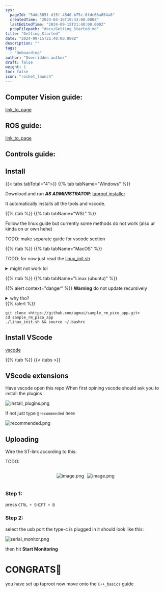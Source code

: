```yaml
---
sys:
  pageId: "54dc585f-d15f-45d0-b75c-8fdc66a854a8"
  createdTime: "2024-04-16T19:43:00.000Z"
  lastEditedTime: "2024-09-15T21:40:00.000Z"
  propFilepath: "docs/Getting_Started.md"
title: "Getting_Started"
date: "2024-09-15T21:40:00.000Z"
description: ""
tags:
  - "Onboarding"
author: "Overridden author"
draft: false
weight: 1
toc: false
icon: "rocket_launch"
---
```


## Computer Vision guide:

[link_to_page](86d45bc0-388b-4d26-8848-44f255f73d0e)

## ROS guide:

[link_to_page](3c76c1de-ec8f-46d6-8b0a-294005edc2d5)

## Controls guide:

## Install

{{< tabs tabTotal="4">}}
{{% tab tabName="Windows" %}}

Download and run _**AS ADMINISTRATOR**_: [taproot installer](https://github.com/Thornbots/TeachingFreshies/releases/tag/1.0)

It automatically installs all the tools and vscode.

{{% /tab %}}
{{% tab tabName="WSL" %}}

Follow the linux guide but currently some methods do not work (also ur kinda on ur own hehe)

TODO: make separate guide for vscode section

{{% /tab %}}
{{% tab tabName="MacOS" %}}

TODO: for now just read the [linux_init.sh](https://github.com/agmui/sample_rm_pico_app/blob/main/linux_init.sh)

<details>
<summary>might not work lol</summary>

`brew install libusb pkg-config`

Next install: [vscode](https://code.visualstudio.com/Download)

</details>

{{% /tab %}}
{{% tab tabName="Linux (ubuntu)" %}}

{{% alert context="danger" %}}
**Warning** do not update recursively
<details>
<summary>why tho?</summary>
There are some submodules that may go on for a while (like tinyusb) and I highly
recommend you don't need to get them.
If you want to see what submodules I update just look in `linux_init.sh`
</details>
{{% /alert %}}

```shell
git clone <https://github.com/agmui/sample_rm_pico_app.git>
cd sample_rm_pico_app
./linux_init.sh && source ~/.bashrc
```

## Install VScode

[vscode](https://code.visualstudio.com/Download)

{{% /tab %}}
{{< /tabs >}}

## VScode extensions

Have vscode open this repo
When first opining vscode should ask you to install the plugins

![install_plugins.png](https://prod-files-secure.s3.us-west-2.amazonaws.com/d518164a-d88e-44d1-a4ee-3adb3bd8bce0/89bd30f0-1825-4e77-867b-0a41ce370880/install_plugins.png?X-Amz-Algorithm=AWS4-HMAC-SHA256&X-Amz-Content-Sha256=UNSIGNED-PAYLOAD&X-Amz-Credential=ASIAZI2LB466RPETBJAX%2F20250416%2Fus-west-2%2Fs3%2Faws4_request&X-Amz-Date=20250416T004021Z&X-Amz-Expires=3600&X-Amz-Security-Token=IQoJb3JpZ2luX2VjELH%2F%2F%2F%2F%2F%2F%2F%2F%2F%2FwEaCXVzLXdlc3QtMiJHMEUCIHKBiQ2Gj1P%2B8FiKxjZvO35J8lhHMxgdShzSFe5073mGAiEAyA2TcpHS6hJrLapnMo86xlY8MkR09w1RCGRdFwcbY8Qq%2FwMIORAAGgw2Mzc0MjMxODM4MDUiDL0EEEqa2tMpFvFGgCrcA%2BA9xYn14V8fuyeV8VX1gWGY1JbN1f4mqcizeZLLva6AgiL%2Buto2u7bYlMI%2FEOKxh2L1LItV3D8RvI82yuWkbX0uizSxx2ZEBJ%2Bh6%2F0Dfdn9s9T0poMQAvNdd%2BaHeXCfxtE8IzWvKNABQJDUASbC73mx9QiMOJCGJvMRaMgB9HjWczBpbPODJOyjZCw8gQwd6TZcRhfdg7cHAX14trIo3eFiEFupm2dzHeip8R8dR1XAVW8X50bmoihkuZSBhr2gGHkLHx3vqmH1l1F%2BCG8aSicGna2%2BYgXZHo%2BZj8BUQKBpdmPCISfeHAQzoyDbo2FtKsL4yBuHU%2B30W7Uim2WNT3Kv%2F5QLADEj2ZO94xw2SiNk3JOaodaGNphz8Eh0GdiLptDJm1OX8%2FKVTPnyXd4pVIyetddViKT6JJxqM8ZKHV7pLhykeRozNm%2BGxA05%2BwLgcUBoXSqOyGuXe5aTl8e2bTLaew%2B2snAPYWG1ZdTwVYux%2BU0fiq%2F2N4SOGW1PDn1Qugo6BGd%2F9cuZMlsushfudeHPeT6L7LuBAn8LVEGAf68u03p49Z%2F%2B8L4vVHpbyuQ8SAdOqXwx8TBf8Z8v68bCAWmQ5%2FQMqq846qiQwjteVsy1rTzLUPqBWOVziGrgMN7v%2B78GOqUBF9bqheZPhJ%2FfXtFtateG6p%2FhIlYS%2FlGsWFbSv0pQ0L8j4%2BIH7GY301%2FE5q10FafRB09BS4Nj%2Fx26Gk1D0LRl%2FQQy8hHbp0bN2DwZ7eJ7SwQUNxqWcMPZVu7ZhIvVZqlYs58Bh6Fsxnd2HoCAreJxtMeYGCgs4qsOPtvajOILnegvQcOTY4S1bF0hiNhaWONiijmSUWiFMI1%2FHkaTOupX94%2Bebroy&X-Amz-Signature=605c0bfb5c5f247b6ddedefc3a6ba0ccbada71a1bca3d9d2471188ef98e7e5ef&X-Amz-SignedHeaders=host&x-id=GetObject)

If not just type `@recommended` here  

![recommended.png](https://prod-files-secure.s3.us-west-2.amazonaws.com/d518164a-d88e-44d1-a4ee-3adb3bd8bce0/61e661e9-5d85-4dfc-be0d-8d2097a5e793/recommended.png?X-Amz-Algorithm=AWS4-HMAC-SHA256&X-Amz-Content-Sha256=UNSIGNED-PAYLOAD&X-Amz-Credential=ASIAZI2LB466RPETBJAX%2F20250416%2Fus-west-2%2Fs3%2Faws4_request&X-Amz-Date=20250416T004021Z&X-Amz-Expires=3600&X-Amz-Security-Token=IQoJb3JpZ2luX2VjELH%2F%2F%2F%2F%2F%2F%2F%2F%2F%2FwEaCXVzLXdlc3QtMiJHMEUCIHKBiQ2Gj1P%2B8FiKxjZvO35J8lhHMxgdShzSFe5073mGAiEAyA2TcpHS6hJrLapnMo86xlY8MkR09w1RCGRdFwcbY8Qq%2FwMIORAAGgw2Mzc0MjMxODM4MDUiDL0EEEqa2tMpFvFGgCrcA%2BA9xYn14V8fuyeV8VX1gWGY1JbN1f4mqcizeZLLva6AgiL%2Buto2u7bYlMI%2FEOKxh2L1LItV3D8RvI82yuWkbX0uizSxx2ZEBJ%2Bh6%2F0Dfdn9s9T0poMQAvNdd%2BaHeXCfxtE8IzWvKNABQJDUASbC73mx9QiMOJCGJvMRaMgB9HjWczBpbPODJOyjZCw8gQwd6TZcRhfdg7cHAX14trIo3eFiEFupm2dzHeip8R8dR1XAVW8X50bmoihkuZSBhr2gGHkLHx3vqmH1l1F%2BCG8aSicGna2%2BYgXZHo%2BZj8BUQKBpdmPCISfeHAQzoyDbo2FtKsL4yBuHU%2B30W7Uim2WNT3Kv%2F5QLADEj2ZO94xw2SiNk3JOaodaGNphz8Eh0GdiLptDJm1OX8%2FKVTPnyXd4pVIyetddViKT6JJxqM8ZKHV7pLhykeRozNm%2BGxA05%2BwLgcUBoXSqOyGuXe5aTl8e2bTLaew%2B2snAPYWG1ZdTwVYux%2BU0fiq%2F2N4SOGW1PDn1Qugo6BGd%2F9cuZMlsushfudeHPeT6L7LuBAn8LVEGAf68u03p49Z%2F%2B8L4vVHpbyuQ8SAdOqXwx8TBf8Z8v68bCAWmQ5%2FQMqq846qiQwjteVsy1rTzLUPqBWOVziGrgMN7v%2B78GOqUBF9bqheZPhJ%2FfXtFtateG6p%2FhIlYS%2FlGsWFbSv0pQ0L8j4%2BIH7GY301%2FE5q10FafRB09BS4Nj%2Fx26Gk1D0LRl%2FQQy8hHbp0bN2DwZ7eJ7SwQUNxqWcMPZVu7ZhIvVZqlYs58Bh6Fsxnd2HoCAreJxtMeYGCgs4qsOPtvajOILnegvQcOTY4S1bF0hiNhaWONiijmSUWiFMI1%2FHkaTOupX94%2Bebroy&X-Amz-Signature=ee658c3a2551780993eed5cbc0615b1b558bd4a405c36a644139b6b210b51043&X-Amz-SignedHeaders=host&x-id=GetObject)

## Uploading

Wire the ST-link according to this:

TODO:

<div style="display: flex;flex-direction: row; column-gap:10px; max-width: 630px;justify-content: center;">
<div>

![image.png](https://prod-files-secure.s3.us-west-2.amazonaws.com/d518164a-d88e-44d1-a4ee-3adb3bd8bce0/210ecb78-1116-4d7b-b9b7-2292f66fa2c2/image.png?X-Amz-Algorithm=AWS4-HMAC-SHA256&X-Amz-Content-Sha256=UNSIGNED-PAYLOAD&X-Amz-Credential=ASIAZI2LB466SAADOSUU%2F20250416%2Fus-west-2%2Fs3%2Faws4_request&X-Amz-Date=20250416T004022Z&X-Amz-Expires=3600&X-Amz-Security-Token=IQoJb3JpZ2luX2VjELH%2F%2F%2F%2F%2F%2F%2F%2F%2F%2FwEaCXVzLXdlc3QtMiJIMEYCIQC%2FInvVTkqDXc6pYS%2FvMaDbU%2BfTW2IBRcI0CjOKEtjdggIhAPOcp%2F09vw1BkY0mQ0hMKXbx2QZpXSIjbZhGMdWSvGqtKv8DCDkQABoMNjM3NDIzMTgzODA1Igze1fWwVCA2juldh2Iq3AM4zcHA4s5g3wCI3EFkLSrMm%2BzLki8VBATv5HfXdAj9EzaYhv0VWYxJbKTvthcrqVoxtg6MaFDYQpaQfqsIRe5lKR4UDbciTHKFjB%2BB3tS9Ug7qF5yqOnERsLDpnfNdotdRk1BL%2FHIFvSoQ9zHZVOqjnR%2BZ6fKhSkpvnVwnNTyJ46EIw8FV7plfPUxHriWw%2FyWdDyW%2BYqkIRelHd528xlBvb6SoVfeg4GWIn1poNffBYVdnAuPJ3Zw68pjhUP5JB1l4q5GjHHuw01wnMlZBNXnD6PnMiZ20vCKAPSX%2BddEOmLjcrFhfQ79uR2qQk0OYcIHD9l9zkK6ApTE7DIEgTROVHfdGWFkZva%2BPIdOwCPVl34Qi7QyADTmzzavvJyB1K4HZ3Jm1V4%2FVO5n4oxmpNsapj5ajMYaFd3ZcFD88DFdc87%2FYAqjWTVjnekfWjPnQOYkiLw0vAMFTiUEGPdrX8PiNayqA3KJAa%2BqRQnV7zPd4VXKcm3aSt%2BHiNexdeM%2BOtMUtfaT5OB8tP%2B3OvUifWc0RAktDoxU2CtgoxQKRlrnnmYftZMt1JoDKUy7dLCoqSEWBSW3EbQYsTwJRxFNQ0%2F4NpNpB347LLmKNVPsOIfJOJEq%2Ff74L2pd1vDG5njDh7vu%2FBjqkAb8YHKUBrSY7%2Fxlu3abj7YWyl6tdyWsQrogKZuGCWGyEUqcHQXQ26HgT5CLg4DnTUmZ%2FVIRG1VtxTzNICVK130UqMPPm9W6FfNiibg%2Bx1MWOEtcKa9E5q1r52QUWyEGZousuQDzD06ZosFKDySNDFyPycEfSokTQI5xwdIp2aO9zx4nwbj2TETvVMr2yhS%2BDUiK7xpcH5do6zDiixCkGMp%2BlLaQW&X-Amz-Signature=3f5f107a9e54a5d8bfa99067d42ebb880ffdbc0bcceac5cb0e2aa66309799774&X-Amz-SignedHeaders=host&x-id=GetObject)

</div>
<div>

![image.png](https://prod-files-secure.s3.us-west-2.amazonaws.com/d518164a-d88e-44d1-a4ee-3adb3bd8bce0/33a0fd0f-8ca6-4a86-8e09-26e95ded1fff/image.png?X-Amz-Algorithm=AWS4-HMAC-SHA256&X-Amz-Content-Sha256=UNSIGNED-PAYLOAD&X-Amz-Credential=ASIAZI2LB466ZTZUK5BL%2F20250416%2Fus-west-2%2Fs3%2Faws4_request&X-Amz-Date=20250416T004023Z&X-Amz-Expires=3600&X-Amz-Security-Token=IQoJb3JpZ2luX2VjELH%2F%2F%2F%2F%2F%2F%2F%2F%2F%2FwEaCXVzLXdlc3QtMiJGMEQCIFDvz14Lb8e2qcejgeIHCDXwCZeXpA6V3P1BMG5fpZiYAiAG%2BvzW8v%2BUZUWwZ%2BL2AIX4mbcK%2BaD9d0uegAG8r%2B4vZSr%2FAwg5EAAaDDYzNzQyMzE4MzgwNSIMeLsB2oukg1ehksYlKtwD1HOwoeXAjMPj6bwy1AhK36nPQErMZPI2B0my8homXWYj%2FSxWw7%2BC6qtqgiljS1kBP7HLt0Jc5P1%2F%2BVq%2FcKBwT4g%2BE2jruDfPiweVG3xLVvj7eMPIjz4a7q0p7Dhl3fGpD3QRys9J5hIsZuIiMbhWdXUlMVglWAoiPs74H1zxgOemFBqmc19fyRgTGRxBEj1Qmhbc6Iv4vDUnQ0b5hC7eH75EcZZJ83HPwAwHZAbFwqlw7NEvKLDH0oA6G5hXV1txpgoQhs6K5E9EsJAjNWA7iXQt5exnRZxiBngfMuDuuWi18ieFeLN%2BRnnoT8MQLsRVoCCP0X03qTybgy40FV6s7yxS%2FSKAUtRpaepeawhhEoZ3QR54IwgLHzcCsBP%2FjTlo6YXSKQ0pH43mPW9H9kIuv%2ByeqBPQmnQvRPU0sKVAWvq8HJr8JS5BvKpNna8nZH0Kvw103aNpyxsOrQzIeaAlwyMe2L4Ib8O62JoVS%2FHGGuLRjhjbPVqGyDDxdvJjNavWagHnOOPfWD451JpVqmzRHfRzXn%2FGuedjYyPpNNzMw9doAMJzIs2b%2BzsLVXsZzgaD1iRmdecCEsox1cZg44PHwPQFlKi0r8xWLb8p1WSdL3KFN5KAA%2F20KaT1oI8w6O77vwY6pgEDhYR8Adqs4xU2V%2F9wgiqfWP4EktZFOO8%2BGpGa%2Bg8SyddykzzT1nKQVxZIonJiSGvddPOy4JHzOhoS4CWDjdoap7rlxOWiVPanj3c29oUmM0t9fSLPpG%2BEIIUs2C96zAg%2Bov7oPuqooCAFrrKd%2FeYFsjnNdhYNcSEpxR40Q2xAL4WBmBu%2BRfHIXIPKCkLjZn%2FWpshvGeG8XT90s2bTA7oUjOohlM7Q&X-Amz-Signature=4bd187bf91d3937c529b306331a34db774c93e13154961a71f4783e2e7731368&X-Amz-SignedHeaders=host&x-id=GetObject)

</div>
</div>

### Step 1:

press `CTRL + SHIFT + B`

### Step 2:

select the usb port the type-c is plugged in it should look like this:

![serial_monitor.png](https://prod-files-secure.s3.us-west-2.amazonaws.com/d518164a-d88e-44d1-a4ee-3adb3bd8bce0/f03f4774-05d4-4393-b6a0-d5efb6d315ab/serial_monitor.png?X-Amz-Algorithm=AWS4-HMAC-SHA256&X-Amz-Content-Sha256=UNSIGNED-PAYLOAD&X-Amz-Credential=ASIAZI2LB466RPETBJAX%2F20250416%2Fus-west-2%2Fs3%2Faws4_request&X-Amz-Date=20250416T004021Z&X-Amz-Expires=3600&X-Amz-Security-Token=IQoJb3JpZ2luX2VjELH%2F%2F%2F%2F%2F%2F%2F%2F%2F%2FwEaCXVzLXdlc3QtMiJHMEUCIHKBiQ2Gj1P%2B8FiKxjZvO35J8lhHMxgdShzSFe5073mGAiEAyA2TcpHS6hJrLapnMo86xlY8MkR09w1RCGRdFwcbY8Qq%2FwMIORAAGgw2Mzc0MjMxODM4MDUiDL0EEEqa2tMpFvFGgCrcA%2BA9xYn14V8fuyeV8VX1gWGY1JbN1f4mqcizeZLLva6AgiL%2Buto2u7bYlMI%2FEOKxh2L1LItV3D8RvI82yuWkbX0uizSxx2ZEBJ%2Bh6%2F0Dfdn9s9T0poMQAvNdd%2BaHeXCfxtE8IzWvKNABQJDUASbC73mx9QiMOJCGJvMRaMgB9HjWczBpbPODJOyjZCw8gQwd6TZcRhfdg7cHAX14trIo3eFiEFupm2dzHeip8R8dR1XAVW8X50bmoihkuZSBhr2gGHkLHx3vqmH1l1F%2BCG8aSicGna2%2BYgXZHo%2BZj8BUQKBpdmPCISfeHAQzoyDbo2FtKsL4yBuHU%2B30W7Uim2WNT3Kv%2F5QLADEj2ZO94xw2SiNk3JOaodaGNphz8Eh0GdiLptDJm1OX8%2FKVTPnyXd4pVIyetddViKT6JJxqM8ZKHV7pLhykeRozNm%2BGxA05%2BwLgcUBoXSqOyGuXe5aTl8e2bTLaew%2B2snAPYWG1ZdTwVYux%2BU0fiq%2F2N4SOGW1PDn1Qugo6BGd%2F9cuZMlsushfudeHPeT6L7LuBAn8LVEGAf68u03p49Z%2F%2B8L4vVHpbyuQ8SAdOqXwx8TBf8Z8v68bCAWmQ5%2FQMqq846qiQwjteVsy1rTzLUPqBWOVziGrgMN7v%2B78GOqUBF9bqheZPhJ%2FfXtFtateG6p%2FhIlYS%2FlGsWFbSv0pQ0L8j4%2BIH7GY301%2FE5q10FafRB09BS4Nj%2Fx26Gk1D0LRl%2FQQy8hHbp0bN2DwZ7eJ7SwQUNxqWcMPZVu7ZhIvVZqlYs58Bh6Fsxnd2HoCAreJxtMeYGCgs4qsOPtvajOILnegvQcOTY4S1bF0hiNhaWONiijmSUWiFMI1%2FHkaTOupX94%2Bebroy&X-Amz-Signature=cc249c6853ef0c1be2f7ccdc3fd575279c45d2bac994a140b29864f85bb2e253&X-Amz-SignedHeaders=host&x-id=GetObject)

then hit **Start Monitoring**

# CONGRATS🎉

you have set up taproot now move onto the `C++_basics` guide
